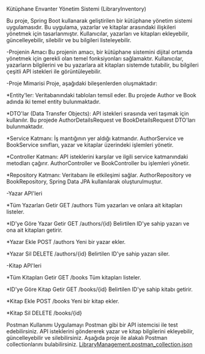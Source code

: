 Kütüphane Envanter Yönetim Sistemi (LibraryInventory)

Bu proje, Spring Boot kullanarak geliştirilen bir kütüphane yönetim sistemi uygulamasıdır. Bu uygulama, yazarlar ve kitaplar arasındaki ilişkileri yönetmek için tasarlanmıştır. Kullanıcılar, yazarları ve kitapları ekleyebilir, güncelleyebilir, silebilir ve bu bilgileri listeleyebilir.

-Projenin Amacı
Bu projenin amacı, bir kütüphane sistemini dijital ortamda yönetmek için gerekli olan temel fonksiyonları sağlamaktır. Kullanıcılar, yazarların bilgilerini ve bu yazarlara ait kitapları sistemde tutabilir, bu bilgileri çeşitli API istekleri ile görüntüleyebilir.

-Proje Mimarisi
Proje, aşağıdaki bileşenlerden oluşmaktadır:

*Entity'ler: Veritabanındaki tabloları temsil eder. Bu projede Author ve Book adında iki temel entity bulunmaktadır.

*DTO'lar (Data Transfer Objects): API istekleri sırasında veri taşımak için kullanılır. Bu projede AuthorDetailsRequest ve BookDetailsRequest DTO'ları bulunmaktadır.

*Service Katmanı: İş mantığının yer aldığı katmandır. AuthorService ve BookService sınıfları, yazar ve kitaplar üzerindeki işlemleri yönetir.

*Controller Katmanı: API isteklerini karşılar ve ilgili service katmanındaki metodları çağırır. AuthorController ve BookController bu işlemleri yönetir.

*Repository Katmanı: Veritabanı ile etkileşimi sağlar. AuthorRepository ve BookRepository, Spring Data JPA kullanılarak oluşturulmuştur.

-Yazar API'leri

*Tüm Yazarları Getir
GET /authors
Tüm yazarları ve onlara ait kitapları listeler.

*ID'ye Göre Yazar Getir
GET /authors/{id}
Belirtilen ID'ye sahip yazarı ve ona ait kitapları getirir.

*Yazar Ekle
POST /authors
Yeni bir yazar ekler.

*Yazar Sil
DELETE /authors/{id}
Belirtilen ID'ye sahip yazarı siler.

-Kitap API'leri

*Tüm Kitapları Getir
GET /books
Tüm kitapları listeler.

*ID'ye Göre Kitap Getir
GET /books/{id}
Belirtilen ID'ye sahip kitabı getirir.

*Kitap Ekle
POST /books
Yeni bir kitap ekler.

*Kitap Sil
DELETE /books/{id}

Postman Kullanımı
Uygulamayı Postman gibi bir API istemcisi ile test edebilirsiniz. API isteklerini göndererek yazar ve kitap bilgilerini ekleyebilir, güncelleyebilir ve silebilirsiniz.
Aşağıda proje ile alakalı Postman collectionlarını bulabilirsiniz.
[LibraryManagement.postman_collection.json](https://github.com/user-attachments/files/16602496/LibraryManagement.postman_collection.json)



